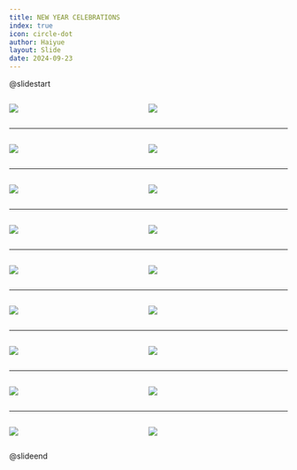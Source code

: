 ```yaml
---
title: NEW YEAR CELEBRATIONS
index: true
icon: circle-dot
author: Haiyue
layout: Slide
date: 2024-09-23
---
```

 
@slidestart

<div style="display:flex">
<div style="flex:1">

![](/reading/english/Level-O/NEW%20YEAR%20CELEBRATIONS/001.webp)
</div>
<div style="flex:1">

![](/reading/english/Level-O/NEW%20YEAR%20CELEBRATIONS/002.webp)
</div>
</div>

---

<div style="display:flex">
<div style="flex:1">

![](/reading/english/Level-O/NEW%20YEAR%20CELEBRATIONS/003.webp)
</div>
<div style="flex:1">

![](/reading/english/Level-O/NEW%20YEAR%20CELEBRATIONS/004.webp)
</div>
</div>

---

<div style="display:flex">
<div style="flex:1">

![](/reading/english/Level-O/NEW%20YEAR%20CELEBRATIONS/005.webp)
</div>
<div style="flex:1">

![](/reading/english/Level-O/NEW%20YEAR%20CELEBRATIONS/006.webp)
</div>
</div>

---

<div style="display:flex">
<div style="flex:1">

![](/reading/english/Level-O/NEW%20YEAR%20CELEBRATIONS/007.webp)
</div>
<div style="flex:1">

![](/reading/english/Level-O/NEW%20YEAR%20CELEBRATIONS/008.webp)
</div>
</div>

---

<div style="display:flex">
<div style="flex:1">

![](/reading/english/Level-O/NEW%20YEAR%20CELEBRATIONS/009.webp)
</div>
<div style="flex:1">

![](/reading/english/Level-O/NEW%20YEAR%20CELEBRATIONS/010.webp)
</div>
</div>

---

<div style="display:flex">
<div style="flex:1">

![](/reading/english/Level-O/NEW%20YEAR%20CELEBRATIONS/011.webp)
</div>
<div style="flex:1">

![](/reading/english/Level-O/NEW%20YEAR%20CELEBRATIONS/012.webp)
</div>
</div>

---

<div style="display:flex">
<div style="flex:1">

![](/reading/english/Level-O/NEW%20YEAR%20CELEBRATIONS/013.webp)
</div>
<div style="flex:1">

![](/reading/english/Level-O/NEW%20YEAR%20CELEBRATIONS/014.webp)
</div>
</div>

---

<div style="display:flex">
<div style="flex:1">

![](/reading/english/Level-O/NEW%20YEAR%20CELEBRATIONS/015.webp)
</div>
<div style="flex:1">

![](/reading/english/Level-O/NEW%20YEAR%20CELEBRATIONS/016.webp)
</div>
</div>

---

<div style="display:flex">
<div style="flex:1">

![](/reading/english/Level-O/NEW%20YEAR%20CELEBRATIONS/017.webp)
</div>
<div style="flex:1">

![](/reading/english/Level-O/NEW%20YEAR%20CELEBRATIONS/018.webp)
</div>
</div>

@slideend